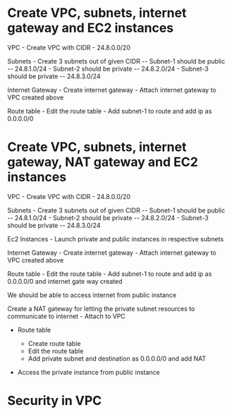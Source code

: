# Create VPC, subnets, internet gateway and EC2 instances

VPC
	- Create VPC with CIDR
	- 24.8.0.0/20

Subnets
	- Create 3 subnets out of given CIDR
 		-- Subnet-1 should be public
 		-- 24.8.1.0/24
 	- Subnet-2 should be private
 		-- 24.8.2.0/24
 	- Subnet-3 should be private
 		-- 24.8.3.0/24

Internet Gateway
	- Create internet gateway
	- Attach internet gateway to VPC created above 

Route table
	- Edit the route table
	- Add subnet-1 to route and add ip as 0.0.0.0/0

# Create VPC, subnets, internet gateway, NAT gateway and EC2 instances

VPC
	- Create VPC with CIDR
	- 24.8.0.0/20

Subnets
	- Create 3 subnets out of given CIDR
 		-- Subnet-1 should be public
 		-- 24.8.1.0/24
 	- Subnet-2 should be private
 		-- 24.8.2.0/24
 	- Subnet-3 should be private
 		-- 24.8.3.0/24

Ec2 Instances
	- Launch private and public instances in respective subnets

Internet Gateway
	- Create internet gateway
	- Attach internet gateway to VPC created above

Route table
	- Edit the route table
	- Add subnet-1 to route and add ip as 0.0.0.0/0 and internet gate way created

We should be able to access internet from public instance


Create a NAT gateway for letting the private subnet resources to communicate to internet
	- Attach to VPC

- Route table
	- Create route table
	- Edit the route table
	- Add private subnet and destination as 0.0.0.0/0 and add NAT

- Access the private instance from public instance

# Security in VPC

















